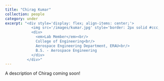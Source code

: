 ```yaml
---
title: "Chirag Kumar"
collection: people
category: under
excerpt: "<div style='display: flex; align-items: center;'>
            <img src='/images/kumar.jpg' style='border: 2px solid #ccc; border-radius: 10px; width: 25%; margin-right: 1rem;'>
            <div>
              <em>Lab Member</em><br/>
              College of Engineering<br/>
              Aerospace Engineering Department, ERAU<br/>
              B.S. - Aerospace Engineering
            </div>
          </div>"
---
```


A description of Chirag coming soon!